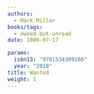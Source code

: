 ```yaml
---
authors:
  - Mark Millar
books/tags:
  - owned-but-unread
date: 1800-07-17

params:
  isbn13: "9781534309166"
  year: "2018"
title: Wanted
weight: 1
---
```


<!--more-->
